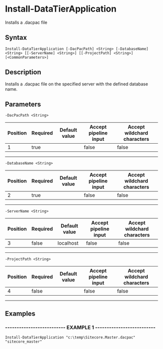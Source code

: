 

# Install-DataTierApplication

Installs a .dacpac file
## Syntax

    Install-DataTierApplication [-DacPacPath] <String> [-DatabaseName] <String> [[-ServerName] <String>] [[-ProjectPath] <String>] [<CommonParameters>]


## Description

Installs a .dacpac file on the specified server with the defined database name.





## Parameters

    
    -DacPacPath <String>

| Position | Required | Default value | Accept pipeline input | Accept wildchard characters |
| -------- | -------- | ------------- | --------------------- | --------------------------- |
| 1 | true |  | false | false |


----

    
    
    -DatabaseName <String>

| Position | Required | Default value | Accept pipeline input | Accept wildchard characters |
| -------- | -------- | ------------- | --------------------- | --------------------------- |
| 2 | true |  | false | false |


----

    
    
    -ServerName <String>

| Position | Required | Default value | Accept pipeline input | Accept wildchard characters |
| -------- | -------- | ------------- | --------------------- | --------------------------- |
| 3 | false | localhost | false | false |


----

    
    
    -ProjectPath <String>

| Position | Required | Default value | Accept pipeline input | Accept wildchard characters |
| -------- | -------- | ------------- | --------------------- | --------------------------- |
| 4 | false |  | false | false |


----

    

## Examples

### -------------------------- EXAMPLE 1 --------------------------
    Install-DataTierApplication "c:\temp\Sitecore.Master.dacpac" "sitecore_master"































